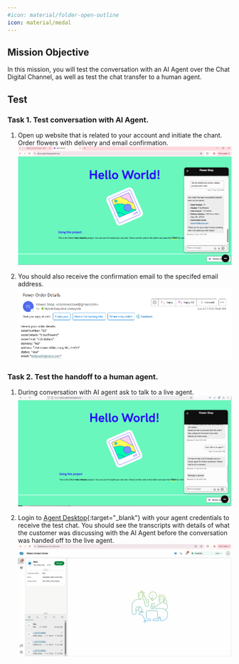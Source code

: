 ```yaml
---
#icon: material/folder-open-outline
icon: material/medal
---
```



## Mission Objective

In this mission, you will test the conversation with an AI Agent over the Chat Digital Channel, as well as test the chat transfer to a human agent.

## Test

### Task 1. Test conversation with AI Agent.

1. Open up website that is related to your account and initiate the chant. Order flowers with delivery and email confirmation.
   ![Profiles](../graphics/Lab1_AI_Agent/4.42.png)

2. You should also receive the confirmation email to the specifed email address. 
   ![Profiles](../graphics/Lab1_AI_Agent/4.43.png)

### Task 2. Test the handoff to a human agent.

1. During conversation with AI agent ask to talk to a live agent. 
   ![Profiles](../graphics/Lab1_AI_Agent/4.44.png)

2. Login to [Agent Desktop](https://desktop.wxcc-us1.cisco.com){:target="_blank"} with your agent credentials to receive the test chat. You should see the transcripts with details of what the customer was discussing with the AI Agent before the conversation was handed off to the live agent.
   ![Profiles](../graphics/Lab1_AI_Agent/4.40.gif)
